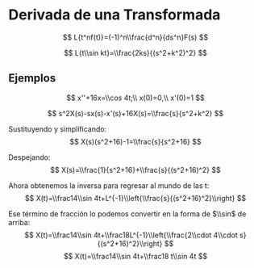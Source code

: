 # Derivada de una Transformada

$$ L{t^nf(t)}=(-1)^n\\frac{d^n}{ds^n}F(s) $$

$$ L{t\\sin kt}=\\frac{2ks}{(s^2+k^2)^2} $$

## Ejemplos

$$ x''+16x=\\cos 4t;\\ x(0)=0,\\ x'(0)=1 $$

$$ s^2X(s)-sx(s)-x'(s)+16X(s)=\\frac{s}{s^2+k^2} $$

Sustituyendo y simplificando: $$ X(s)(s^2+16)-1=\\frac{s}{s^2+16} $$

Despejando: $$ X(s)=\\frac{1}{s^2+16}+\\frac{s}{(s^2+16)^2} $$

Ahora obtenemos la inversa para regresar al mundo de las t: $$
X(t)=\\frac14\\sin 4t+L^{-1}\\left{\\frac{s}{(s^2+16)^2}\\right} $$

Ese término de fracción lo podemos convertir en la forma de $\\sin$ de arriba:
$$ X(t)=\\frac14\\sin 4t+\\frac18L^{-1}\\left{\\frac{2\\cdot 4\\cdot
s}{(s^2+16)^2}\\right} $$ $$ X(t)=\\frac14\\sin 4t+\\frac18 t\\sin 4t $$
